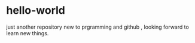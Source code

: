 # hello-world
just another repository
new to prgramming and github , looking forward to learn new things.
